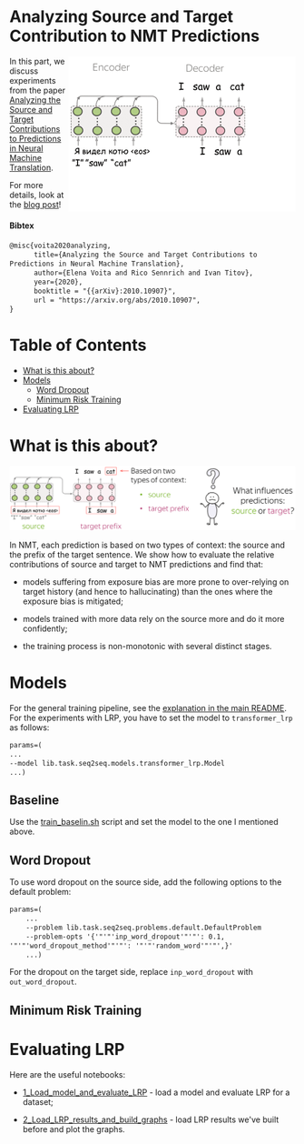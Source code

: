 # Analyzing Source and Target Contribution to NMT Predictions


<img src="../resources/src_dst_main.gif" 
	title="paper logo" width="400" align="right"/>

In this part, we discuss experiments from the paper [Analyzing the Source and Target Contributions to Predictions in Neural Machine Translation](https://arxiv.org/pdf/2010.10907.pdf).

For more details, look at the [blog post](https://lena-voita.github.io/posts/source_target_contributions_to_nmt.html)!
		
#### Bibtex
```
@misc{voita2020analyzing,
      title={Analyzing the Source and Target Contributions to Predictions in Neural Machine Translation}, 
      author={Elena Voita and Rico Sennrich and Ivan Titov},
      year={2020},
      booktitle = "{{arXiv}:2010.10907}",
      url = "https://arxiv.org/abs/2010.10907",
}
```

Table of Contents
=================

   * [What is this about?](#what-is-this-about)
   * [Models](#models)
      * [Word Dropout](#word-dropout)
      * [Minimum Risk Training](#minimum-risk-training)
   * [Evaluating LRP](#evaluating-lrp)


# What is this about?

<img src="../resources/intro_large-min.png" 
	title="intro" />
	
In NMT, each prediction is based on two types of context: the source and the prefix of the target sentence. We show how to evaluate the relative contributions of source and target to NMT predictions and find that:

* models suffering from exposure bias are more prone to over-relying on target history (and hence to hallucinating) than the ones where the exposure bias is mitigated;

* models trained with more data rely on the source more and do it more confidently;

* the training process is non-monotonic with several distinct stages.


# Models

For the general training pipeline, see the [explanation in the main README](../README.md). For the experiments with LRP, you have to set the model to `transformer_lrp` as follows:

```
params=(
...
--model lib.task.seq2seq.models.transformer_lrp.Model
...)
```

## Baseline

Use the [train_baselin.sh](../scripts/train_baseline.sh) script and set the model to the one I mentioned above.

## Word Dropout

To use word dropout on the source side, add the following options to the default problem:
```
params=(
    ...
    --problem lib.task.seq2seq.problems.default.DefaultProblem
    --problem-opts '{'"'"'inp_word_dropout'"'"': 0.1, '"'"'word_dropout_method'"'"': '"'"'random_word'"'"',}'
    ...)
```
For the dropout on the target side, replace `inp_word_dropout` with `out_word_dropout`.

## Minimum Risk Training


# Evaluating LRP


Here are the useful notebooks:
* [1_Load_model_and_evaluate_LRP](./1_Load_model_and_evaluate_LRP.ipynb) - load a model and evaluate LRP for a dataset;

* [2_Load_LRP_results_and_build_graphs](./2_Load_LRP_results_and_build_graphs.ipynb) - load LRP results we've built before and plot the graphs.
